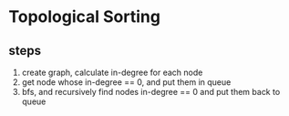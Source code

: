 # Topological Sorting

## steps

1. create graph, calculate in-degree for each node 
2. get node whose in-degree == 0, and put them in queue
3. bfs, and recursively find nodes in-degree == 0 and put them back to queue 
